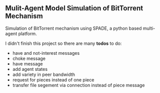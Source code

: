 ## Mulit-Agent Model Simulation of BitTorrent Mechanism

Simulation of BitTorrent mechanism using SPADE, a python based multi-agent platform.

I didn't finish this project so there are many **todos** to do:

- have and not-interest messages
- choke message
- have message
- add agent states
- add variety in peer bandwidth
- request for pieces instead of one piece
- transfer file segement via connection instead of piece message
